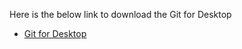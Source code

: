 Here is the below link to download the Git for Desktop
* [Git for Desktop](https://desktop.github.com/)
